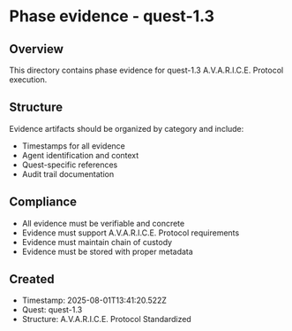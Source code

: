 # Phase evidence - quest-1.3

## Overview

This directory contains phase evidence for quest-1.3 A.V.A.R.I.C.E. Protocol execution.

## Structure

Evidence artifacts should be organized by category and include:

- Timestamps for all evidence
- Agent identification and context
- Quest-specific references
- Audit trail documentation

## Compliance

- All evidence must be verifiable and concrete
- Evidence must support A.V.A.R.I.C.E. Protocol requirements
- Evidence must maintain chain of custody
- Evidence must be stored with proper metadata

## Created

- Timestamp: 2025-08-01T13:41:20.522Z
- Quest: quest-1.3
- Structure: A.V.A.R.I.C.E. Protocol Standardized
